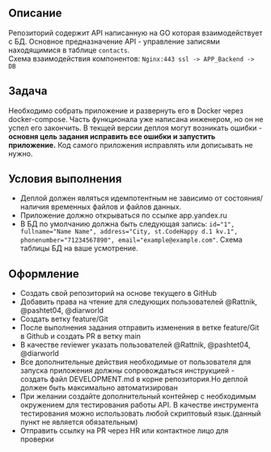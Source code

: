 
## Описание

Репозиторий содержит API написанную на GO которая взаимодействует с БД. Основное предназначение API - управление записями находящимися в таблице `contacts`.  
Схема взаимодействия компонентов: `Nginx:443 ssl -> APP_Backend -> DB`

## Задача
Необходимо собрать приложение и развернуть его в Docker через docker-compose. Часть функционала уже написана инженером, но он не успел его закончить. В текщей версии деплоя могут возникать ошибки - **основня цель задания исправить все ошибки и запустить приложение.** Код самого приложения исправлять или дописывать не нужно.

## Условия выполнения
- Деплой должен являться идемпотентным не зависимо от состояния/наличия временных файлов и файлов данных.
- Приложение должно открываться по ссылке app.yandex.ru
- В БД по умолчанию должна быть следующая запись: `id="1", fullname="Name Name", address="City, st.CodeHappy d.1 kv.1", phonenumber="71234567890", email="example@example.com"`. Схема таблицы БД на ваше усмотрение.


## Оформление
- Создать свой репозиторий на основе текущего в GitHub
- Добавить права на чтение для следующих пользователей @Rattnik, @pashtet04, @diarworld
- Создать ветку feature/Git
- После выполнения задания отправить изменения в ветке feature/Git в Github и создать PR в ветку main
- В качестве reviewer указать пользователей @Rattnik, @pashtet04, @diarworld
- Все дополнительные действия необходимые от пользователя для запуска приложения должны сопровождаться инструкцией - создать файл DEVELOPMENT.md в корне репозитория.Но деплой должен быть максимально автоматизирован
- При желании создайте дополнительный контейнер с необходимым окружением для тестирования работы API. В качестве инструмента тестирования можно использовать любой скриптовый язык.(данный пункт не является обязательным)
- Отправить ссылку на PR через HR или контактное лицо для проверки

